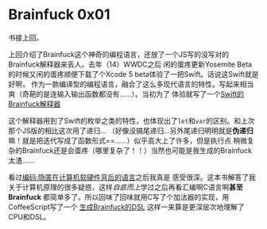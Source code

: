 Brainfuck 0x01
======
书接上回。  

上回介绍了Brainfuck这个神奇的编程语言，还放了一个JS写的没写对的Brainfuck解释器来丢人。去年（14）WWDC之后
闲的蛋疼更新Yosemite Beta的时候又闲的蛋疼顺便下载了个Xcode 5 beta体验了一把Swift。话说这Swift就是好啊，
作为一款编译型的编程语言，融合了这么多现代语言的特性，写起来相当爽（奇葩的是连输入输出函数都没有……）。当初为了
体验就写了一个[Swift的Brainfuck解释器](https://github.com/xavieryao/Swift-Brainfuck)  

这个解释器用到了Swift的枚举之类的特性，也体现出了`let`和`var`的区别。和上次那个JS版的相比这次用了递归…
（好像没搞尾递归…另外尾递归明明就是**伪递归**嘛！就是把迭代写成了函数形式==……）似乎高大上了许多，但是执行点
稍微复杂的Brainfuck还是会蛋疼（哪里复杂了！！）当然也可能是我生成的Brainfuck太渣……   

看过[编码:隐匿在计算机软硬件背后的语言](http://www.amazon.cn/编码-隐匿在计算机软硬件背后的语言-查尔斯•佩措尔德/dp/B009RSXIB4/ref=sr_1_1?ie=UTF8&qid=1428844636&sr=8-1&keywords=编码)之后我真是
感受很深。这本书解答了我关于计算机原理的很多疑惑，这样*自底而上*学过之后再看汇编啊C语言啊**甚至Brainfuck**
都简单多了。所以回味了回味就用C写了个加法器的实现，用CoffeeScript写了一个
[生成Brainfuck的DSL](https://gist.github.com/xavieryao/18cfce963d9e26dd1d14)
这样一来算是更深层次地理解了CPU和DSL。